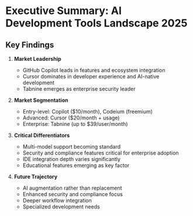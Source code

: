 # Executive Summary: AI Development Tools Landscape 2025

## Key Findings

1. **Market Leadership**
   - GitHub Copilot leads in features and ecosystem integration
   - Cursor dominates in developer experience and AI-native development
   - Tabnine emerges as enterprise security leader

2. **Market Segmentation**
   - Entry-level: Copilot ($10/month), Codeium (freemium)
   - Advanced: Cursor ($20/month + usage)
   - Enterprise: Tabnine (up to $39/user/month)

3. **Critical Differentiators**
   - Multi-model support becoming standard
   - Security and compliance features critical for enterprise adoption
   - IDE integration depth varies significantly
   - Educational features emerging as key factor

4. **Future Trajectory**
   - AI augmentation rather than replacement
   - Enhanced security and compliance focus
   - Deeper workflow integration
   - Specialized development needs